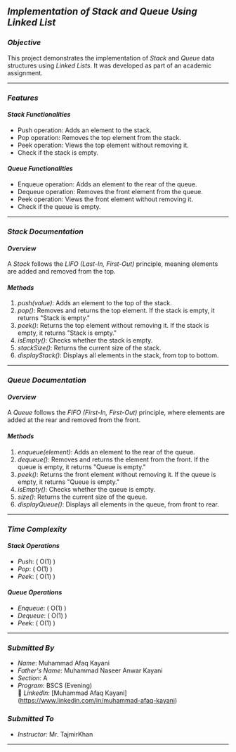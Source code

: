 ## *Implementation of Stack and Queue Using Linked List*

### *Objective*
This project demonstrates the implementation of *Stack* and *Queue* data structures using *Linked Lists*. It was developed as part of an academic assignment.

---

### *Features*
#### *Stack Functionalities*
- Push operation: Adds an element to the stack.
- Pop operation: Removes the top element from the stack.
- Peek operation: Views the top element without removing it.
- Check if the stack is empty.

#### *Queue Functionalities*
- Enqueue operation: Adds an element to the rear of the queue.
- Dequeue operation: Removes the front element from the queue.
- Peek operation: Views the front element without removing it.
- Check if the queue is empty.

---

### *Stack Documentation*
#### *Overview*
A *Stack* follows the *LIFO (Last-In, First-Out)* principle, meaning elements are added and removed from the top.

#### *Methods*
1. *push(value)*: Adds an element to the top of the stack.  
2. *pop()*: Removes and returns the top element. If the stack is empty, it returns "Stack is empty."  
3. *peek()*: Returns the top element without removing it. If the stack is empty, it returns "Stack is empty."  
4. *isEmpty()*: Checks whether the stack is empty.  
5. *stackSize()*: Returns the current size of the stack.  
6. *displayStack()*: Displays all elements in the stack, from top to bottom.  

---

### *Queue Documentation*
#### *Overview*
A *Queue* follows the *FIFO (First-In, First-Out)* principle, where elements are added at the rear and removed from the front.

#### *Methods*
1. *enqueue(element)*: Adds an element to the rear of the queue.  
2. *dequeue()*: Removes and returns the element from the front. If the queue is empty, it returns "Queue is empty."  
3. *peek()*: Returns the front element without removing it. If the queue is empty, it returns "Queue is empty."  
4. *isEmpty()*: Checks whether the queue is empty.  
5. *size()*: Returns the current size of the queue.  
6. *displayQueue()*: Displays all elements in the queue, from front to rear.  

---

### *Time Complexity*
#### *Stack Operations*
- *Push*: \( O(1) \)  
- *Pop*: \( O(1) \)  
- *Peek*: \( O(1) \)  

#### *Queue Operations*
- *Enqueue*: \( O(1) \)  
- *Dequeue*: \( O(1) \)  
- *Peek*: \( O(1) \)  

---

### *Submitted By*
- *Name*: Muhammad Afaq Kayani    
- *Father's Name*: Muhammad Naseer Anwar Kayani
- *Section*: A  
- *Program*: BSCS (Evening)  
🔗 *LinkedIn*: [Muhammad Afaq Kayani] (https://www.linkedin.com/in/muhammad-afaq-kayani)

### *Submitted To*
- *Instructor*: Mr. TajmirKhan

---
